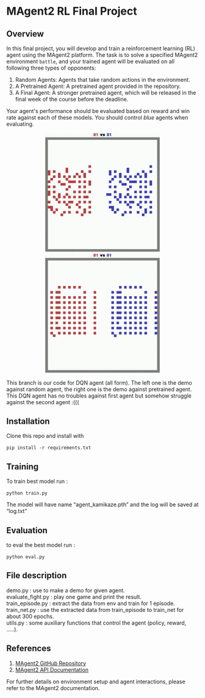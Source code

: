 # MAgent2 RL Final Project
## Overview
In this final project, you will develop and train a reinforcement learning (RL) agent using the MAgent2 platform. The task is to solve a specified MAgent2 environment `battle`, and your trained agent will be evaluated on all following three types of opponents:

1. Random Agents: Agents that take random actions in the environment.
2. A Pretrained Agent: A pretrained agent provided in the repository.
3. A Final Agent: A stronger pretrained agent, which will be released in the final week of the course before the deadline.

Your agent's performance should be evaluated based on reward and win rate against each of these models. You should control *blue* agents when evaluating.


<p align="center">
  <img src="video/battle_vs_random.gif" width="300" alt="battle vs random agent" />
  <img src="video/demo_best.gif" width="300" alt="battle vs pretrained agent" />
</p>

This branch is our code for DQN agent (all form).
The left one is the demo against random agent, the right one is the demo against pretrained agent.
This DQN agent has no troubles against first agent but somehow struggle against the second agent :(((

## Installation
Clone this repo and install with
```
pip install -r requirements.txt
```

## Training
To train best model run : 
```
python train.py
```
The model will have name “agent_kamikaze.pth” and the log will be saved at “log.txt”
## Evaluation
to eval the best model run : 
```
python eval.py
```
## File description
demo.py : use to make a demo for given agent.  
evaluate_fight.py : play one game and print the result.  
train_episode.py : extract the data from env and train for 1 episode.  
train_net.py : use the extracted data from train_episode to train_net for about 300 epochs.  
utils.py : some auxiliary functions that control the agent (policy, reward, …..).  


## References

1. [MAgent2 GitHub Repository](https://github.com/Farama-Foundation/MAgent2)
2. [MAgent2 API Documentation](https://magent2.farama.org/introduction/basic_usage/)

For further details on environment setup and agent interactions, please refer to the MAgent2 documentation.